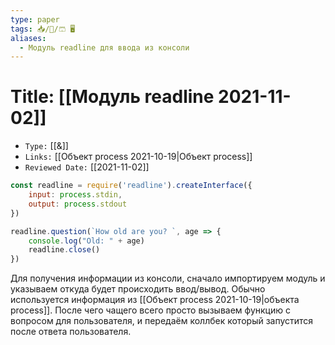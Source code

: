 ```yaml
---
type: paper
tags: 📥️/📜️/🩳 🖥️
aliases:
  - Модуль readline для ввода из консоли
---
```




# Title: **[[Модуль readline 2021-11-02]]**
- `Type:` [[&]]
- `Links:` [[Объект process 2021-10-19|Объект process]]
- `Reviewed Date:` [[2021-11-02]]

```javascript
const readline = require('readline').createInterface({
	input: process.stdin,
	output: process.stdout
})

readline.question(`How old are you? `, age => {
	console.log("Old: " + age)
	readline.close()
})
```
Для получения информации из консоли, сначало импортируем модуль и указываем откуда будет происходить ввод/вывод. Обычно используется информация из [[Объект process 2021-10-19|объекта process]]. После чего чащего всего просто вызываем функцию с вопросом для пользователя, и передаём коллбек который запустится после ответа пользователя.